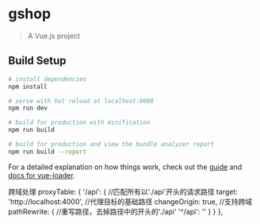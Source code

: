 # gshop

> A Vue.js project

## Build Setup

``` bash
# install dependencies
npm install

# serve with hot reload at localhost:8080
npm run dev

# build for production with minification
npm run build

# build for production and view the bundle analyzer report
npm run build --report
```

For a detailed explanation on how things work, check out the [guide](http://vuejs-templates.github.io/webpack/) and [docs for vue-loader](http://vuejs.github.io/vue-loader).

跨域处理
 proxyTable: {
    '/api': { //匹配所有以'./api'开头的请求路径
        target: 'http://localhost:4000', //代理目标的基础路径
        changeOrigin: true, //支持跨域
        pathRewrite: { //重写路径，去掉路径中的开头的'./api'
            '^/api': ''
        }
    }
},

